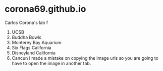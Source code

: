 # corona69.github.io
Carlos Corona's lab f
1. UCSB
2. Buddha Bowls
3. Monterey Bay Aquarium
4. Six Flags California
5. Disneyland California
6. Cancun
I made a mistake on copying the image urls so you are going to have to open the image in another tab.
